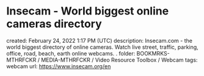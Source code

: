 # Insecam - World biggest online cameras directory

created: February 24, 2022 1:17 PM (UTC)
description: Insecam.com - the world biggest directory of online cameras. Watch live street, traffic, parking, office, road, beach, earth online webcams. .
folder: BOOKMRKS-MTHRFCKR / MEDIA-MTHRFCKR / Video Resource Toolbox / Webcam
tags: webcam
url: https://www.insecam.org/en